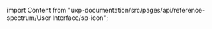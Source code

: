 
import Content from "uxp-documentation/src/pages/api/reference-spectrum/User Interface/sp-icon";

<Content query="product=xd"/>
